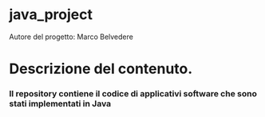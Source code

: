 # java_project

Autore del progetto: Marco Belvedere


# Descrizione del contenuto.

### Il repository contiene il codice di applicativi software che sono stati implementati in Java